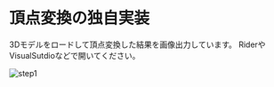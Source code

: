 # 頂点変換の独自実装
3Dモデルをロードして頂点変換した結果を画像出力しています。
RiderやVisualSutdioなどで開いてください。

![step1](https://github.com/sakastudio/VertexTransform/assets/55620461/fd868888-27b9-4900-ba63-0aa468946259)
